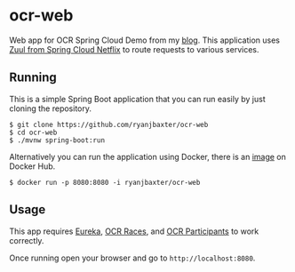 # ocr-web
Web app for OCR Spring Cloud Demo from my [blog](http://ryanjbaxter.com).  This application uses 
[Zuul from Spring Cloud Netflix](http://cloud.spring.io/spring-cloud-static/spring-cloud.html#_router_and_filter_zuul)
to route requests to various services.

## Running

This is a simple Spring Boot application that you can run easily by just cloning the repository.

```
$ git clone https://github.com/ryanjbaxter/ocr-web
$ cd ocr-web
$ ./mvnw spring-boot:run
```
Alternatively you can run the application using Docker, there is an 
[image](https://hub.docker.com/r/ryanjbaxter/ocr-web/) on Docker Hub.

```
$ docker run -p 8080:8080 -i ryanjbaxter/ocr-web
```

## Usage
This app requires [Eureka](https://github.com/ryanjbaxter/ocr-eureka), 
[OCR Races](https://github.com/ryanjbaxter/ocr-races), and [OCR Participants](https://github.com/ryanjbaxter/ocr-participants) 
to work correctly.

Once running open your browser and go to `http://localhost:8080`.
